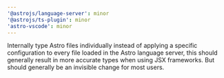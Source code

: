 ```yaml
---
'@astrojs/language-server': minor
'@astrojs/ts-plugin': minor
'astro-vscode': minor
---
```


Internally type Astro files individually instead of applying a specific configuration to every file loaded in the Astro language server, this should generally result in more accurate types when using JSX frameworks. But should generally be an invisible change for most users.
